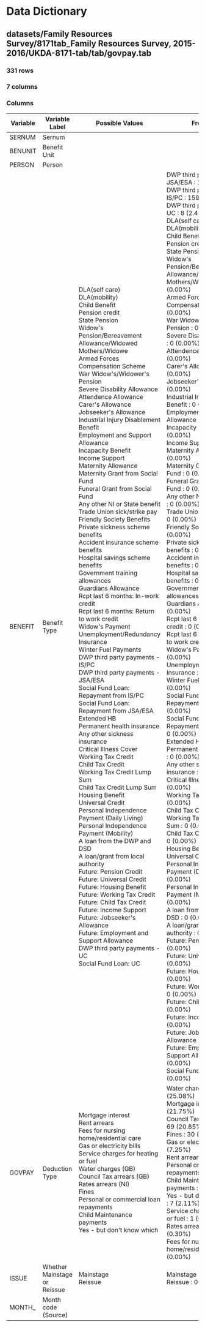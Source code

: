 # Data Dictionary

## datasets/Family Resources Survey/8171tab_Family Resources Survey, 2015-2016/UKDA-8171-tab/tab/govpay.tab

### 331 rows

### 7 columns

### Columns

| Variable | Variable Label | Possible Values | Frequency |
| --- | --- | --- | --- |
| SERNUM | Sernum |  |  |
| BENUNIT | Benefit Unit |  |  |
| PERSON | Person |  |  |
| BENEFIT | Benefit Type | DLA(self care) <br/>DLA(mobility) <br/>Child Benefit <br/>Pension credit <br/>State Pension <br/>Widow's Pension/Bereavement Allowance/Widowed Mothers/Widowe <br/>Armed Forces Compensation Scheme <br/>War Widow's/Widower's Pension <br/>Severe Disability Allowance <br/>Attendence Allowance <br/>Carer's Allowance <br/>Jobseeker's Allowance <br/>Industrial Injury Disablement Benefit <br/>Employment and Support Allowance <br/>Incapacity Benefit <br/>Income Support <br/>Maternity Allowance <br/>Maternity Grant from Social Fund <br/>Funeral Grant from Social Fund <br/>Any other NI or State benefit <br/>Trade Union sick/strike pay <br/>Friendly Society Benefits <br/>Private sickness scheme benefits <br/>Accident insurance scheme benefits <br/>Hospital savings scheme benefits <br/>Government training allowances <br/>Guardians Allowance <br/>Rcpt last 6 months: In-work credit <br/>Rcpt last 6 months: Return to work credit <br/>Widow's Payment <br/>Unemployment/Redundancy Insurance <br/>Winter Fuel Payments <br/>DWP third party payments - IS/PC <br/>DWP third party payments - JSA/ESA <br/>Social Fund Loan: Repayment from IS/PC <br/>Social Fund Loan: Repayment from JSA/ESA <br/>Extended HB <br/>Permanent health insurance <br/>Any other sickness insurance <br/>Critical Illness Cover <br/>Working Tax Credit <br/>Child Tax Credit <br/>Working Tax Credit Lump Sum <br/>Child Tax Credit Lump Sum <br/>Housing Benefit <br/>Universal Credit <br/>Personal Independence Payment (Daily Living) <br/>Personal Independence Payment (Mobility) <br/>A loan from the DWP and DSD <br/>A loan/grant from local authority <br/>Future: Pension Credit <br/>Future: Universal Credit <br/>Future: Housing Benefit <br/>Future: Working Tax Credit <br/>Future: Child Tax Credit <br/>Future: Income Support <br/>Future: Jobseeker's Allowance <br/>Future: Employment and Support Allowance <br/>DWP third party payments - UC <br/>Social Fund Loan: UC  | DWP third party payments - JSA/ESA : 164 (49.55%)<br/>DWP third party payments - IS/PC : 159 (48.04%)<br/>DWP third party payments - UC : 8 (2.42%)<br/>DLA(self care) : 0 (0.00%)<br/>DLA(mobility) : 0 (0.00%)<br/>Child Benefit : 0 (0.00%)<br/>Pension credit : 0 (0.00%)<br/>State Pension : 0 (0.00%)<br/>Widow's Pension/Bereavement Allowance/Widowed Mothers/Widowe : 0 (0.00%)<br/>Armed Forces Compensation Scheme : 0 (0.00%)<br/>War Widow's/Widower's Pension : 0 (0.00%)<br/>Severe Disability Allowance : 0 (0.00%)<br/>Attendence Allowance : 0 (0.00%)<br/>Carer's Allowance : 0 (0.00%)<br/>Jobseeker's Allowance : 0 (0.00%)<br/>Industrial Injury Disablement Benefit : 0 (0.00%)<br/>Employment and Support Allowance : 0 (0.00%)<br/>Incapacity Benefit : 0 (0.00%)<br/>Income Support : 0 (0.00%)<br/>Maternity Allowance : 0 (0.00%)<br/>Maternity Grant from Social Fund : 0 (0.00%)<br/>Funeral Grant from Social Fund : 0 (0.00%)<br/>Any other NI or State benefit : 0 (0.00%)<br/>Trade Union sick/strike pay : 0 (0.00%)<br/>Friendly Society Benefits : 0 (0.00%)<br/>Private sickness scheme benefits : 0 (0.00%)<br/>Accident insurance scheme benefits : 0 (0.00%)<br/>Hospital savings scheme benefits : 0 (0.00%)<br/>Government training allowances : 0 (0.00%)<br/>Guardians Allowance : 0 (0.00%)<br/>Rcpt last 6 months: In-work credit : 0 (0.00%)<br/>Rcpt last 6 months: Return to work credit : 0 (0.00%)<br/>Widow's Payment : 0 (0.00%)<br/>Unemployment/Redundancy Insurance : 0 (0.00%)<br/>Winter Fuel Payments : 0 (0.00%)<br/>Social Fund Loan: Repayment from IS/PC : 0 (0.00%)<br/>Social Fund Loan: Repayment from JSA/ESA : 0 (0.00%)<br/>Extended HB : 0 (0.00%)<br/>Permanent health insurance : 0 (0.00%)<br/>Any other sickness insurance : 0 (0.00%)<br/>Critical Illness Cover : 0 (0.00%)<br/>Working Tax Credit : 0 (0.00%)<br/>Child Tax Credit : 0 (0.00%)<br/>Working Tax Credit Lump Sum : 0 (0.00%)<br/>Child Tax Credit Lump Sum : 0 (0.00%)<br/>Housing Benefit : 0 (0.00%)<br/>Universal Credit : 0 (0.00%)<br/>Personal Independence Payment (Daily Living) : 0 (0.00%)<br/>Personal Independence Payment (Mobility) : 0 (0.00%)<br/>A loan from the DWP and DSD : 0 (0.00%)<br/>A loan/grant from local authority : 0 (0.00%)<br/>Future: Pension Credit : 0 (0.00%)<br/>Future: Universal Credit : 0 (0.00%)<br/>Future: Housing Benefit : 0 (0.00%)<br/>Future: Working Tax Credit : 0 (0.00%)<br/>Future: Child Tax Credit : 0 (0.00%)<br/>Future: Income Support : 0 (0.00%)<br/>Future: Jobseeker's Allowance : 0 (0.00%)<br/>Future: Employment and Support Allowance : 0 (0.00%)<br/>Social Fund Loan: UC : 0 (0.00%) |
| GOVPAY | Deduction Type | Mortgage interest <br/>Rent arrears <br/>Fees for nursing home/residential care <br/>Gas or electricity bills <br/>Service charges for heating or fuel <br/>Water charges (GB) <br/>Council Tax arrears (GB) <br/>Rates arrears (NI) <br/>Fines <br/>Personal or commercial loan repayments <br/>Child Maintenance payments <br/>Yes - but don't know which  | Water charges (GB) : 83 (25.08%)<br/>Mortgage interest : 72 (21.75%)<br/>Council Tax arrears (GB) : 69 (20.85%)<br/>Fines : 30 (9.06%)<br/>Gas or electricity bills : 24 (7.25%)<br/>Rent arrears : 23 (6.95%)<br/>Personal or commercial loan repayments : 11 (3.32%)<br/>Child Maintenance payments : 10 (3.02%)<br/>Yes - but don't know which : 7 (2.11%)<br/>Service charges for heating or fuel : 1 (0.30%)<br/>Rates arrears (NI) : 1 (0.30%)<br/>Fees for nursing home/residential care : 0 (0.00%) |
| ISSUE | Whether Mainstage or Reissue | Mainstage <br/>Reissue  | Mainstage : 322 (97.28%)<br/>Reissue : 0 (0.00%) |
| MONTH_ | Month code (Source) |  |  |
